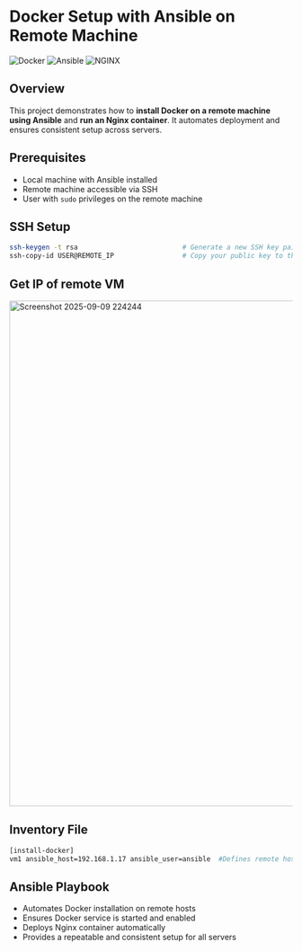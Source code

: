 

# Docker Setup with Ansible on Remote Machine

![Docker](https://img.shields.io/badge/Docker-Aqua?logo=docker&logoColor=white)
![Ansible](https://img.shields.io/badge/Ansible-Red?logo=ansible&logoColor=white)
![NGINX](https://img.shields.io/badge/Nginx-Orange?logo=nginx&logoColor=white)

## Overview
This project demonstrates how to **install Docker on a remote machine using Ansible** and **run an Nginx container**. It automates deployment and ensures consistent setup across servers.

## Prerequisites
- Local machine with Ansible installed  
- Remote machine accessible via SSH  
- User with `sudo` privileges on the remote machine
## SSH Setup
```bash
ssh-keygen -t rsa                          # Generate a new SSH key pair on your local machine
ssh-copy-id USER@REMOTE_IP                 # Copy your public key to the remote machine's ~/.ssh/authorized_keys
```
## Get IP of remote VM
<img width="1400" height="900" alt="Screenshot 2025-09-09 224244" src="https://github.com/user-attachments/assets/7720bc3e-b52c-4e59-9fca-d5a6456027c7" />

## Inventory File
```bash
[install-docker]
vm1 ansible_host=192.168.1.17 ansible_user=ansible  #Defines remote hosts for Ansible.
```

## Ansible Playbook
- Automates Docker installation on remote hosts  
- Ensures Docker service is started and enabled  
- Deploys Nginx container automatically  
- Provides a repeatable and consistent setup for all servers


